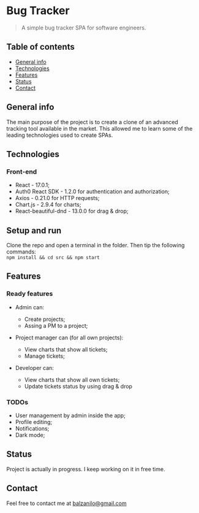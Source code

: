 # Bug Tracker
> A simple bug tracker SPA for software engineers.

## Table of contents
* [General info](#general-info)
* [Technologies](#technologies)
* [Features](#features)
* [Status](#status)
* [Contact](#contact)

## General info
The main purpose of the project is to create a clone of an advanced tracking tool available in the market. This allowed me to learn some of the leading technologies used to create SPAs.

<!-- ## Screenshots
[Example screenshot](./img/screenshot.png) -->

## Technologies
### Front-end
* React - 17.0.1;
* Auth0 React SDK - 1.2.0 for authentication and authorization;
* Axios - 0.21.0 for HTTP requests;
* Chart.js - 2.9.4 for charts;
* React-beautiful-dnd - 13.0.0 for drag & drop;

## Setup and run
Clone the repo and open a terminal in the folder. Then tip the following commands:\
`npm install && cd src && npm start`

## Features
### Ready features
* Admin can:
  * Create projects;
  * Assing a PM to a project;
  
* Project manager can (for all own projects):
  * View charts that show all tickets;
  * Manage tickets;
  
* Developer can:
  * View charts that show all own tickets;
  * Update tickets status by using drag & drop

### TODOs 
* User management by admin inside the app;
* Profile editing;
* Notifications;
* Dark mode;

## Status
Project is actually in progress. I keep working on it in free time.

## Contact
Feel free to contact me at balzanilo@gmail.com
